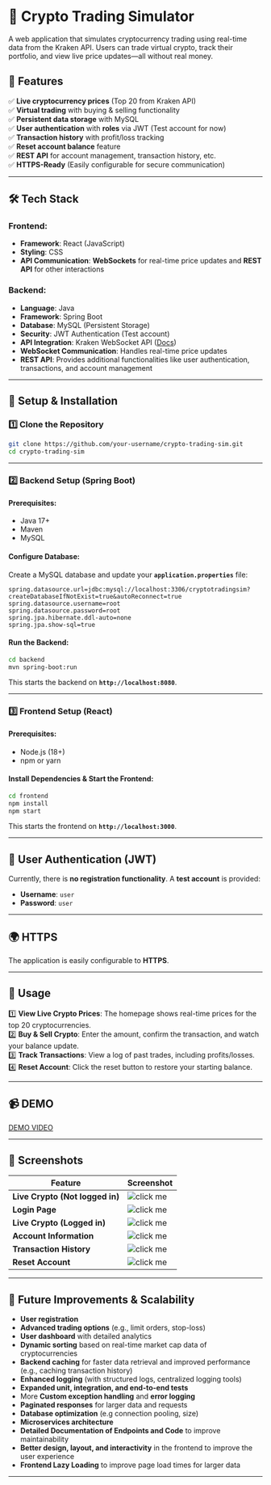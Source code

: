 
# 🚀 Crypto Trading Simulator  

A web application that simulates cryptocurrency trading using real-time data from the Kraken API. Users can trade virtual crypto, track their portfolio, and view live price updates—all without real money.  

## 🌟 Features  

✅ **Live cryptocurrency prices** (Top 20 from Kraken API)  
✅ **Virtual trading** with buying & selling functionality  
✅ **Persistent data storage** with MySQL  
✅ **User authentication** with **roles**  via JWT (Test account for now)  
✅ **Transaction history** with profit/loss tracking  
✅ **Reset account balance** feature  
✅ **REST API** for account management, transaction history, etc.  
✅ **HTTPS-Ready** (Easily configurable for secure communication)  

---

## 🛠️ Tech Stack  

### Frontend:  
- **Framework**: React (JavaScript)  
- **Styling**: CSS  
- **API Communication**: **WebSockets** for real-time price updates and **REST API** for other interactions  

### Backend:  
- **Language**: Java  
- **Framework**: Spring Boot  
- **Database**: MySQL (Persistent Storage)  
- **Security**: JWT Authentication (Test account)  
- **API Integration**: Kraken WebSocket API ([Docs](https://docs.kraken.com/api/docs/websocket-v2/ticker))  
- **WebSocket Communication**: Handles real-time price updates 
- **REST API**: Provides additional functionalities like user authentication, transactions, and account management
---

## 🔧 Setup & Installation  

### 1️⃣ Clone the Repository  

```sh
git clone https://github.com/your-username/crypto-trading-sim.git
cd crypto-trading-sim
```

---

### 2️⃣ Backend Setup (Spring Boot)  

#### Prerequisites:  
- Java 17+  
- Maven  
- MySQL  

#### Configure Database:  
Create a MySQL database and update your **`application.properties`** file:  

```properties
spring.datasource.url=jdbc:mysql://localhost:3306/cryptotradingsim?createDatabaseIfNotExist=true&autoReconnect=true
spring.datasource.username=root
spring.datasource.password=root
spring.jpa.hibernate.ddl-auto=none
spring.jpa.show-sql=true
```

#### Run the Backend:  
```sh
cd backend
mvn spring-boot:run
```
This starts the backend on **`http://localhost:8080`**.  

---

### 3️⃣ Frontend Setup (React)  

#### Prerequisites:  
- Node.js (18+)  
- npm or yarn  

#### Install Dependencies & Start the Frontend:  
```sh
cd frontend
npm install
npm start
```
This starts the frontend on **`http://localhost:3000`**.  

---

## 🔐 User Authentication (JWT)  

Currently, there is **no registration functionality**. A **test account** is provided:  

- **Username**: `user`  
- **Password**: `user`  

---

## 🌍  HTTPS  

The application is easily configurable to **HTTPS**.

---

## 📌 Usage  

1️⃣ **View Live Crypto Prices**: The homepage shows real-time prices for the top 20 cryptocurrencies.  
2️⃣ **Buy & Sell Crypto**: Enter the amount, confirm the transaction, and watch your balance update.  
3️⃣ **Track Transactions**: View a log of past trades, including profits/losses.  
4️⃣ **Reset Account**: Click the reset button to restore your starting balance.  

---

## 📹 DEMO  

 [DEMO VIDEO](https://youtu.be/hseZPRnDg3A)
 
---

## 📸 Screenshots  

| Feature | Screenshot |
|---------|-----------|
| **Live Crypto (Not logged in)** | ![click me](demo/screenshots/1.png) |
| **Login Page** | ![click me](demo/screenshots/2.png) |
| **Live Crypto (Logged in)** | ![click me](demo/screenshots/3.png) |
| **Account Information** | ![click me](demo/screenshots/4.png) |
| **Transaction History** | ![click me](demo/screenshots/5.png) |
| **Reset Account** | ![click me](demo/screenshots/6.png) |

---

## 🚀 Future Improvements & Scalability 

- **User registration**  
- **Advanced trading options** (e.g., limit orders, stop-loss)  
- **User dashboard** with detailed analytics  
- **Dynamic sorting** based on real-time market cap data of cryptocurrencies   
- **Backend caching** for faster data retrieval and improved performance (e.g., caching transaction history)
- **Enhanced logging** (with structured logs, centralized logging tools)
- **Expanded unit, integration, and end-to-end tests**
- More **Custom exception handling** and **error logging**
- **Paginated responses** for larger data and requests
- **Database optimization** (e.g connection pooling, size)
- **Microservices architecture**
- **Detailed Documentation of Endpoints and Code** to improve maintainability
- **Better design, layout, and interactivity** in the frontend to improve the user experience
- **Frontend Lazy Loading** to improve page load times for larger data
---



